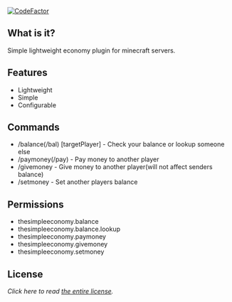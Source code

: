 [![CodeFactor](https://www.codefactor.io/repository/github/playajames419/thesimpleeconomy/badge)](https://www.codefactor.io/repository/github/playajames419/thesimpleeconomy)

## What is it?

Simple lightweight economy plugin for minecraft servers.

## Features

- Lightweight
- Simple
- Configurable

## Commands

- /balance(/bal) [targetPlayer] - Check your balance or lookup someone else
- /paymoney(/pay) <targetPlayer> <amount> - Pay money to another player
- /givemoney <targetPlayer> <amount> - Give money to another player(will not affect senders balance)
- /setmoney <targetPlayer> <amount> - Set another players balance

## Permissions

- thesimpleeconomy.balance
- thesimpleeconomy.balance.lookup
- thesimpleeconomy.paymoney
- thesimpleeconomy.givemoney
- thesimpleeconomy.setmoney

## License

*Click here to read [the entire license](https://github.com/playajames419/TheSimpleEconomy/blob/master/LICENSE).*
